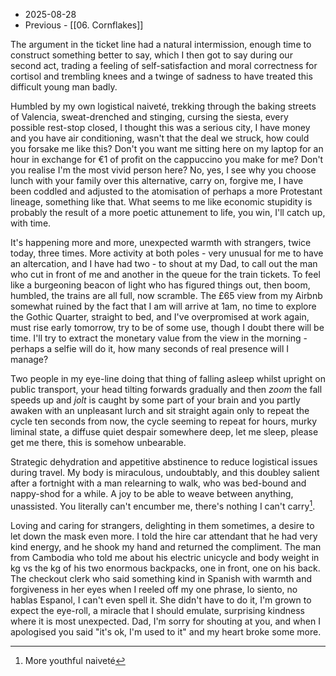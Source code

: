 - 2025-08-28
- Previous - [[06. Cornflakes]]

The argument in the ticket line had a natural intermission, enough time to construct something better to say, which I then got to say during our second act, trading a feeling of self-satisfaction and moral correctness for cortisol and trembling knees and a twinge of sadness to have treated this difficult young man badly.

Humbled by my own logistical naiveté, trekking through the baking streets of Valencia, sweat-drenched and stinging, cursing the siesta, every possible rest-stop closed, I thought this was a serious city, I have money and you have air conditioning, wasn't that the deal we struck, how could you forsake me like this? Don't you want me sitting here on my laptop for an hour in exchange for €1 of profit on the cappuccino you make for me? Don't you realise I'm the most vivid person here? No, yes, I see why you choose lunch with your family over this alternative, carry on, forgive me, I have been coddled and adjusted to the atomisation of perhaps a more Protestant lineage, something like that. What seems to me like economic stupidity is probably the result of a more poetic attunement to life, you win, I'll catch up, with time.

It's happening more and more, unexpected warmth with strangers, twice today, three times. More activity at both poles - very unusual for me to have an altercation, and I have had two - to shout at my Dad, to call out the man who cut in front of me and another in the queue for the train tickets. To feel like a burgeoning beacon of light who has figured things out, then boom, humbled, the trains are all full, now scramble. The £65 view from my Airbnb somewhat ruined by the fact that I am will arrive at 1am, no time to explore the Gothic Quarter, straight to bed, and I've overpromised at work again, must rise early tomorrow, try to be of some use, though I doubt there will be time. I'll try to extract the monetary value from the view in the morning - perhaps a selfie will do it, how many seconds of real presence will I manage?

Two people in my eye-line doing that thing of falling asleep whilst upright on public transport, your head tilting forwards gradually and then *zoom* the fall speeds up and *jolt* is caught by some part of your brain and you partly awaken with an unpleasant lurch and sit straight again only to repeat the cycle ten seconds from now, the cycle seeming to repeat for hours, murky liminal state, a diffuse quiet despair somewhere deep, let me sleep, please get me there, this is somehow unbearable.

Strategic dehydration and appetitive abstinence to reduce logistical issues during travel. My body is miraculous, undoubtably, and this doubley salient after a fortnight with a man relearning to walk, who was bed-bound and nappy-shod for a while. A joy to be able to weave between anything, unassisted. You literally can't encumber me, there's nothing I can't carry[^1].

Loving and caring for strangers, delighting in them sometimes, a desire to let down the  mask even more. I told the hire car attendant that he had very kind energy, and he shook my hand and returned the compliment. The man from Cambodia who told me about his electric unicycle and body weight in kg vs the kg of his two enormous backpacks, one in front, one on his back. The checkout clerk who said something kind in Spanish with warmth and forgiveness in her eyes when I reeled off my one phrase, lo siento, no hablas Espanol, I can't even spell it. She didn't have to do it, I'm grown to expect the eye-roll, a miracle that I should emulate, surprising kindness where it is most unexpected. Dad, I'm sorry for shouting at you, and when I apologised you said "it's ok, I'm used to it" and my heart broke some more.

[^1]: 
	More youthful naiveté
